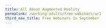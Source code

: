 ```yaml
---
title: All About Augmented Reality
permalink: /working-adults/free-webinars/ar1
third_nav_title: Free Webinars In September
---
```


